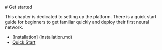 # Get started

This chapter is dedicated to setting up the platform. There is a quick start guide for beginners to get familiar quickly and deploy their first neural network.

* [Installation] (installation.md)
* [Quick Start](quick_start.md)
